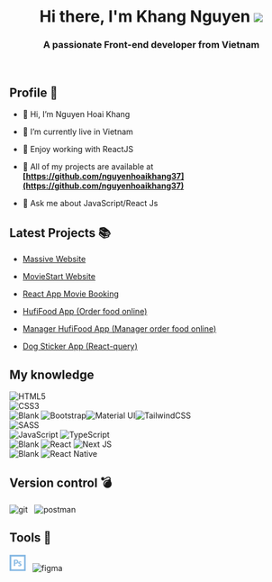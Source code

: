 <h1 align="center">Hi there, I'm Khang Nguyen <a href="https://www.gautamkrishnar.com/"><img src="https://media.giphy.com/media/hvRJCLFzcasrR4ia7z/giphy.gif" width="25px"></a></h1>
<h3 align="center">A passionate Front-end developer from Vietnam</h3>
<br />

## Profile 🦁

- 👋 Hi, I’m Nguyen Hoai Khang

- 🏈 I’m currently live in Vietnam

- 🌱 Enjoy working with ReactJS

- 🍞 All of my projects are available at **[https://github.com/nguyenhoaikhang37](https://github.com/nguyenhoaikhang37)**

- 💬 Ask me about JavaScript/React Js

## Latest Projects 📚

- [Massive Website](https://nguyenhoaikhang37.github.io/MassiveWebsite/)

- [MovieStart Website](https://nguyenhoaikhang37.github.io/webMovieStart/)

- [React App Movie Booking](https://booking-moviecy.herokuapp.com/home)

- [HufiFood App (Order food online)](https://hufifood.vercel.app/)

- [Manager HufiFood App (Manager order food online)](https://hufifood-partner.vercel.app/admin/profile)

- [Dog Sticker App (React-query)](https://dog-stickers-app.vercel.app/)

## My knowledge

![HTML5](https://img.shields.io/badge/html5-%23E34F26.svg?style=for-the-badge&logo=html5&logoColor=white)  
![CSS3](https://img.shields.io/badge/css3-%231572B6.svg?style=for-the-badge&logo=css3&logoColor=white)  
![Blank](https://res.cloudinary.com/naptest/image/upload/v1635733940/transparent_gf0ywn.png)
![Bootstrap](https://img.shields.io/badge/bootstrap-%23563D7C.svg?style=for-the-badge&logo=bootstrap&logoColor=white)![Material UI](https://img.shields.io/badge/materialui-%230081CB.svg?style=for-the-badge&logo=material-ui&logoColor=white)![TailwindCSS](https://img.shields.io/badge/tailwindcss-%2338B2AC.svg?style=for-the-badge&logo=tailwind-css&logoColor=white)  
![SASS](https://img.shields.io/badge/SASS-hotpink.svg?style=for-the-badge&logo=SASS&logoColor=white)  
![JavaScript](https://img.shields.io/badge/javascript-%23323330.svg?style=for-the-badge&logo=javascript&logoColor=%23F7DF1E)
![TypeScript](https://img.shields.io/badge/typescript-%23007ACC.svg?style=for-the-badge&logo=typescript&logoColor=white)  
![Blank](https://res.cloudinary.com/naptest/image/upload/v1635733940/transparent_gf0ywn.png)
![React](https://img.shields.io/badge/react-%2320232a.svg?style=for-the-badge&logo=react&logoColor=%2361DAFB) 
![Next JS](https://img.shields.io/badge/Nextjs-black?style=for-the-badge&logo=next.js&logoColor=white)  
![Blank](https://res.cloudinary.com/naptest/image/upload/v1635733940/transparent_gf0ywn.png)
![React Native](https://img.shields.io/badge/react_native-%2320232a.svg?style=for-the-badge&logo=react&logoColor=%2361DAFB) 

## Version control 💣

<p align="left">
<img src="https://www.vectorlogo.zone/logos/git-scm/git-scm-icon.svg" alt="git" width="25" height="25"/>&nbsp;&nbsp;
<img src="https://www.vectorlogo.zone/logos/getpostman/getpostman-icon.svg" alt="postman" width="25" height="25"/>
</p>

## Tools 🌊

<p align="left">
<img src="https://raw.githubusercontent.com/devicons/devicon/master/icons/photoshop/photoshop-line.svg" alt="photoshop" width="29" height="29"/>&nbsp;&nbsp;
<img src="https://www.vectorlogo.zone/logos/figma/figma-icon.svg" alt="figma" width="28" height="28"/>
</p>


